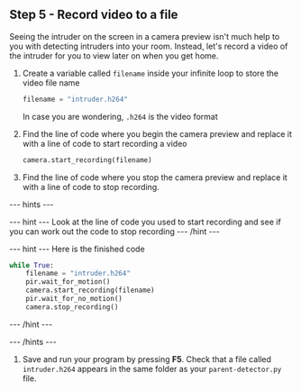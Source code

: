 ## Step 5 - Record video to a file

Seeing the intruder on the screen in a camera preview isn't much help to you with detecting intruders into your room. Instead, let's record a video of the intruder for you to  view later on when you get home.

1. Create a variable called `filename` inside your infinite loop to store the video file name

    ```python
    filename = "intruder.h264"
    ```

    In case you are wondering, `.h264` is the video format

1. Find the line of code where you begin the camera preview and replace it with a line of code to start recording a video

    ```python
    camera.start_recording(filename)
    ```

1. Find the line of code where you stop the camera preview and replace it with a line of code to stop recording.

--- hints ---

--- hint ---
Look at the line of code you used to start recording and see if you can work out the code to stop recording
--- /hint ---

--- hint ---
Here is the finished code
```python
while True:
    filename = "intruder.h264"
    pir.wait_for_motion()
    camera.start_recording(filename)
    pir.wait_for_no_motion()
	camera.stop_recording()
```
--- /hint ---

--- /hints ---

1. Save and run your program by pressing **F5**. Check that a file called `intruder.h264` appears in the same folder as your `parent-detector.py` file.
